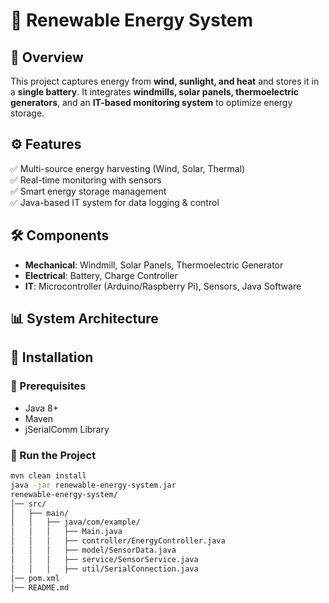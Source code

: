 
# 🌱 Renewable Energy System  

## 🚀 Overview  
This project captures energy from **wind, sunlight, and heat** and stores it in a **single battery**. It integrates **windmills, solar panels, thermoelectric generators**, and an **IT-based monitoring system** to optimize energy storage.  

## ⚙️ Features  
✅ Multi-source energy harvesting (Wind, Solar, Thermal)  
✅ Real-time monitoring with sensors  
✅ Smart energy storage management  
✅ Java-based IT system for data logging & control  

## 🛠️ Components  
- **Mechanical**: Windmill, Solar Panels, Thermoelectric Generator  
- **Electrical**: Battery, Charge Controller  
- **IT**: Microcontroller (Arduino/Raspberry Pi), Sensors, Java Software  

## 📊 System Architecture  


## 🔧 Installation  
### **🔹 Prerequisites**  
- Java 8+  
- Maven  
- jSerialComm Library  

### **🔹 Run the Project**  
```sh
mvn clean install
java -jar renewable-energy-system.jar
renewable-energy-system/
│── src/
│   ├── main/
│   │   ├── java/com/example/
│   │   │   ├── Main.java
│   │   │   ├── controller/EnergyController.java
│   │   │   ├── model/SensorData.java
│   │   │   ├── service/SensorService.java
│   │   │   ├── util/SerialConnection.java
│── pom.xml
│── README.md





